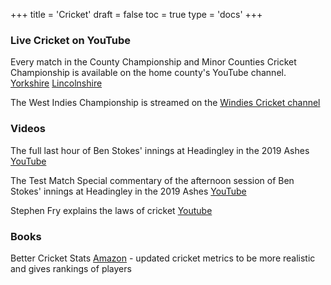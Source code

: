 +++
title = 'Cricket'
draft = false
toc = true
type = 'docs'
+++

### Live Cricket on YouTube
Every match in the County Championship and Minor Counties Cricket Championship is available on the home county's YouTube channel. [Yorkshire](https://www.youtube.com/@yorkscricket) [Lincolnshire](https://www.youtube.com/@LincolnshireCricket)

The West Indies Championship is streamed on the [Windies Cricket channel](https://www.youtube.com/@WindiesCricket)

### Videos
The full last hour of Ben Stokes' innings at Headingley in the 2019 Ashes [YouTube](https://www.youtube.com/watch?v=7KU4Oxt51Pk)

The Test Match Special commentary of the afternoon session of Ben Stokes' innings at Headingley in the 2019 Ashes [YouTube](https://www.youtube.com/watch?v=5akAy9V7vww)

Stephen Fry explains the laws of cricket [Youtube](https://www.youtube.com/watch?v=wjTHAFNvm7Q)

### Books
Better Cricket Stats [Amazon](https://www.amazon.co.uk/dp/B0D1CK9M4R) - updated cricket metrics to be more realistic and gives rankings of players